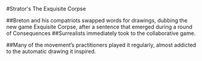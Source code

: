 #Strator's The Exquisite Corpse

##Breton and his compatriots swapped words for drawings, dubbing the new game Exquisite Corpse, after a sentence that emerged during a round of Consequences
##Surrealists immediately took to the collaborative game.

##Many of the movement’s practitioners played it regularly, almost addicted to the automatic drawing it inspired.


